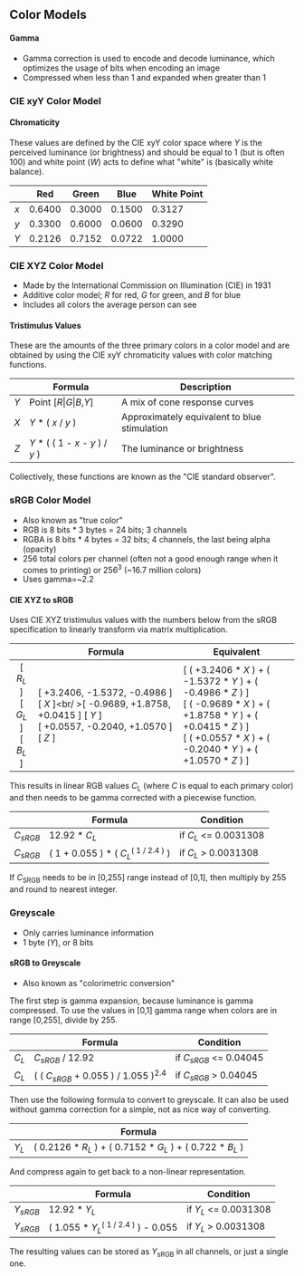 ## Color Models

#### Gamma

  - Gamma correction is used to encode and decode luminance, which optimizes the usage of bits when encoding an image
  - Compressed when less than 1 and expanded when greater than 1

### CIE xyY Color Model

#### Chromaticity

These values are defined by the CIE xyY color space where _Y_ is the perceived luminance (or brightness) and should be equal to 1 (but is often 100) and white point (_W_) acts to define what "white" is (basically white balance).

&nbsp; | Red    | Green  | Blue   | White Point
:-----:|--------|--------|--------|-------------
_x_	   | 0.6400 | 0.3000 | 0.1500 | 0.3127
_y_	   | 0.3300 | 0.6000 | 0.0600 | 0.3290
_Y_	   | 0.2126 | 0.7152 | 0.0722 | 1.0000

### CIE XYZ Color Model

  - Made by the International Commission on Illumination (CIE) in 1931
  - Additive color model; _R_ for red, _G_ for green, and _B_ for blue
  - Includes all colors the average person can see

#### Tristimulus Values

These are the amounts of the three primary colors in a color model and are obtained by using the CIE xyY chromaticity values with color matching functions.

&nbsp; | Formula | Description
:-----:|---------| ------------
_Y_    | Point [_R_&#124;_G_&#124;_B_,_Y_]  | A mix of cone response curves
_X_    | _Y_ \* ( _x_ / _y_ )               | Approximately equivalent to blue stimulation
_Z_    | _Y_ \* ( ( 1 - _x_ - _y_ ) / _y_ ) | The luminance or brightness

Collectively, these functions are known as the "CIE standard observer".

### sRGB Color Model

  - Also known as "true color"
  - RGB is 8 bits * 3 bytes = 24 bits; 3 channels
  - RGBA is 8 bits * 4 bytes = 32 bits; 4 channels, the last being alpha (opacity)
  - 256 total colors per channel (often not a good enough range when it comes to printing) or 256<sup>3</sup> (~16.7 million colors)
  - Uses gamma=~2.2

#### CIE XYZ to sRGB

Uses CIE XYZ tristimulus values with the numbers below from the sRGB specification to linearly transform via matrix multiplication.

&nbsp; | Formula | Equivalent
:-----:|---------|------------
[ _R_<sub>_L_</sub> ]<br /><span>[ _G_<sub>_L_</sub> ]</span><br /><span>[ _B_<sub>_L_</sub> ]</span> | [ +3.2406, -1.5372, -0.4986 ] [ _X_ ]<br/ >[ -0.9689, +1.8758, +0.0415 ] [ _Y_ ]<br />[ +0.0557, -0.2040, +1.0570 ] [ _Z_ ] | [ ( +3.2406 \* _X_ ) + ( -1.5372 \* _Y_ ) + ( -0.4986 \* _Z_ ) ]<br />[ ( -0.9689 \* _X_ ) + ( +1.8758 \* _Y_ ) + ( +0.0415 \* _Z_ ) ]<br />[ ( +0.0557 \* _X_ ) + ( -0.2040 \* _Y_ ) + ( +1.0570 \* _Z_ ) ]

This results in linear RGB values _C_<sub>L</sub> (where _C_ is equal to each primary color) and then needs to be gamma corrected with a piecewise function.

&nbsp; | Formula   | Condition
:-----:|-----------|------------
_C_<sub>_sRGB_</sub> | 12.92 \* _C_<sub>_L_</sub> | if _C_<sub>_L_</sub> <= 0.0031308
_C_<sub>_sRGB_</sub> | ( 1 + 0.055 ) \* ( _C_<sub>_L_</sub><sup>( 1 / 2.4 )</sup> ) | if _C_<sub>_L_</sub> > 0.0031308

If _C_<sub>SRGB</sub> needs to be in [0,255] range instead of [0,1], then multiply by 255 and round to nearest integer.

### Greyscale

  - Only carries luminance information
  - 1 byte (_Y_), or 8 bits

#### sRGB to Greyscale

  - Also known as "colorimetric conversion"

The first step is gamma expansion, because luminance is gamma compressed. To use the values in [0,1] gamma range when colors are in range [0,255], divide by 255.

&nbsp; | Formula   | Condition
:-----:|-----------|------------
_C_<sub>_L_</sub> | _C_<sub>_sRGB_</sub> / 12.92 | if _C_<sub>_sRGB_</sub> <= 0.04045
_C_<sub>_L_</sub> | ( ( _C_<sub>_sRGB_</sub> + 0.055 ) / 1.055 )<sup>2.4</sup> | if _C_<sub>_sRGB_</sub> > 0.04045

Then use the following formula to convert to greyscale. It can also be used without gamma correction for a simple, not as nice way of converting.

&nbsp; | Formula
:-----:|---------
_Y_<sub>_L_</sub> | ( 0.2126 \* _R_<sub>_L_</sub> ) + ( 0.7152 \* _G_<sub>_L_</sub> ) + ( 0.722 \* _B_<sub>_L_</sub> )

And compress again to get back to a non-linear representation.

&nbsp; | Formula   | Condition
:-----:|-----------|------------
_Y_<sub>_sRGB_</sub> | 12.92 \* _Y_<sub>_L_</sub> | if _Y_<sub>_L_</sub> <= 0.0031308
_Y_<sub>_sRGB_</sub> | ( 1.055 \* _Y_<sub>_L_</sub><sup>( 1 / 2.4 )</sup> ) - 0.055 | if _Y_<sub>_L_</sub> > 0.0031308

The resulting values can be stored as _Y_<sub>sRGB</sub> in all channels, or just a single one.
